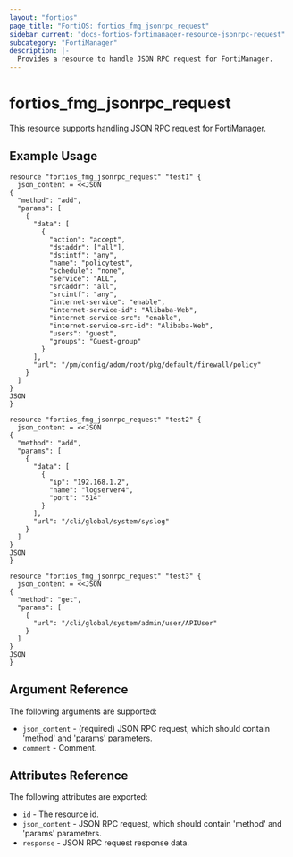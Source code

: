 ```yaml
---
layout: "fortios"
page_title: "FortiOS: fortios_fmg_jsonrpc_request"
sidebar_current: "docs-fortios-fortimanager-resource-jsonrpc-request"
subcategory: "FortiManager"
description: |-
  Provides a resource to handle JSON RPC request for FortiManager.
---
```


# fortios_fmg_jsonrpc_request
This resource supports handling JSON RPC request for FortiManager.

## Example Usage
```hcl
resource "fortios_fmg_jsonrpc_request" "test1" {
  json_content = <<JSON
{
  "method": "add",
  "params": [
    {
      "data": [
        {
          "action": "accept",
          "dstaddr": ["all"],
          "dstintf": "any",
          "name": "policytest",
          "schedule": "none",
          "service": "ALL",
          "srcaddr": "all",
          "srcintf": "any",
          "internet-service": "enable",
          "internet-service-id": "Alibaba-Web",
          "internet-service-src": "enable",
          "internet-service-src-id": "Alibaba-Web",
          "users": "guest",
          "groups": "Guest-group"
        }
      ],
      "url": "/pm/config/adom/root/pkg/default/firewall/policy"
    }
  ]
}
JSON
}

resource "fortios_fmg_jsonrpc_request" "test2" {
  json_content = <<JSON
{
  "method": "add",
  "params": [
    {
      "data": [
        {
          "ip": "192.168.1.2",
          "name": "logserver4",
          "port": "514"
        }
      ],
      "url": "/cli/global/system/syslog"
    }
  ]
}
JSON
}

resource "fortios_fmg_jsonrpc_request" "test3" {
  json_content = <<JSON
{
  "method": "get",
  "params": [
    {
      "url": "/cli/global/system/admin/user/APIUser"
    }
  ]
}
JSON
}
```

## Argument Reference
The following arguments are supported:

* `json_content` - (required) JSON RPC request, which should contain 'method' and 'params' parameters.
* `comment` - Comment.

## Attributes Reference
The following attributes are exported:

* `id` - The resource id.
* `json_content` - JSON RPC request, which should contain 'method' and 'params' parameters.
* `response` - JSON RPC request response data.
